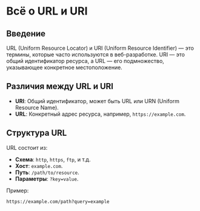 # Всё о URL и URI

## Введение
URL (Uniform Resource Locator) и URI (Uniform Resource Identifier) — это термины, которые часто используются в веб-разработке. URI — это общий идентификатор ресурса, а URL — его подмножество, указывающее конкретное местоположение.

## Различия между URL и URI
- **URI**: Общий идентификатор, может быть URL или URN (Uniform Resource Name).
- **URL**: Конкретный адрес ресурса, например, `https://example.com`.

## Структура URL
URL состоит из:
- **Схема**: `http`, `https`, `ftp`, и т.д.
- **Хост**: `example.com`.
- **Путь**: `/path/to/resource`.
- **Параметры**: `?key=value`.

Пример:
```plaintext
https://example.com/path?query=example